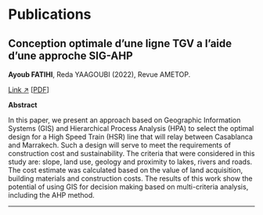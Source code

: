 # Publications

## Conception optimale d’une ligne TGV a l’aide d’une approche SIG-AHP

**Ayoub FATIHI**, Reda YAAGOUBI (2022), Revue AMETOP.

<a href="https://ametop.ma/revue-22-edition/#dearflip-df_6209/85/" target="\blank">Link ↗</a> [<a href="pdf/article_gis_fr2_fin.pdf" target="\blank">PDF</a>]

<b>Abstract</b>

In this paper, we present an approach based on Geographic Information Systems (GIS) and Hierarchical Process Analysis (HPA) to select the optimal design for a High Speed Train (HSR) line that will relay between Casablanca and Marrakech. Such a design will serve to meet the requirements of construction cost and sustainability. The criteria that were considered in this study are: slope, land use, geology and proximity to lakes, rivers and roads. The cost estimate was calculated based on the value of land acquisition, building materials and construction costs. The results of this work show the potential of using GIS for decision making based on multi-criteria analysis, including the AHP method.

---
